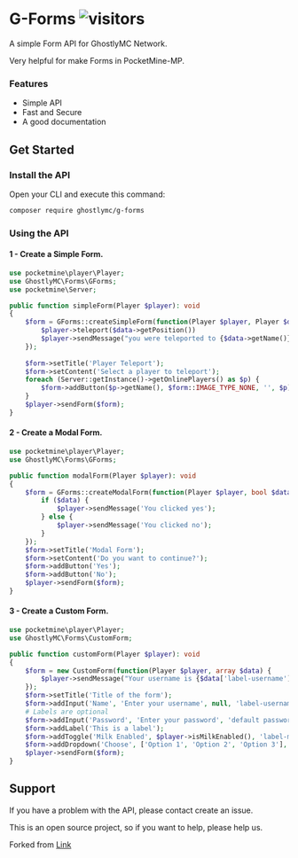 # G-Forms ![visitors](https://visitor-badge.glitch.me/badge?page_id=G-Forms)

A simple Form API for GhostlyMC Network.

Very helpful for make Forms in PocketMine-MP.

### Features

- Simple API
- Fast and Secure
- A good documentation

## Get Started

### Install the API
Open your CLI and execute this command:

```bash
composer require ghostlymc/g-forms
```

### Using the API
#### 1 - Create a Simple Form.

```php
use pocketmine\player\Player;
use GhostlyMC\Forms\GForms;
use pocketmine\Server;

public function simpleForm(Player $player): void
{
    $form = GForms::createSimpleForm(function(Player $player, Player $data) {
        $player->teleport($data->getPosition())
        $player->sendMessage("you were teleported to {$data->getName()}");
    });
    
    $form->setTitle('Player Teleport');
    $form->setContent('Select a player to teleport');
    foreach (Server::getInstance()->getOnlinePlayers() as $p) {
        $form->addButton($p->getName(), $form::IMAGE_TYPE_NONE, '', $p);
    }
    $player->sendForm($form);
}
```
#### 2 - Create a Modal Form.

```php
use pocketmine\player\Player;
use GhostlyMC\Forms\GForms;

public function modalForm(Player $player): void
{
    $form = GForms::createModalForm(function(Player $player, bool $data) {
        if ($data) {
            $player->sendMessage('You clicked yes');
        } else {
            $player->sendMessage('You clicked no');
        }
    });
    $form->setTitle('Modal Form');
    $form->setContent('Do you want to continue?');
    $form->addButton('Yes');
    $form->addButton('No');
    $player->sendForm($form);
}
```

#### 3 - Create a Custom Form.

```php
use pocketmine\player\Player;
use GhostlyMC\Forms\CustomForm;

public function customForm(Player $player): void
{
    $form = new CustomForm(function(Player $player, array $data) {
        $player->sendMessage("Your username is {$data['label-username']}");
    });
    $form->setTitle('Title of the form');
    $form->addInput('Name', 'Enter your username', null, 'label-username');
    # Labels are optional
    $form->addInput('Password', 'Enter your password', 'default password', 'label-password');
    $form->addLabel('This is a label');
    $form->addToggle('Milk Enabled', $player->isMilkEnabled(), 'label-milk');
    $form->addDropdown('Choose', ['Option 1', 'Option 2', 'Option 3'], 0, 'label-dropdown');
    $player->sendForm($form);
}
```

## Support
If you have a problem with the API, please contact create an issue.

This is an open source project, so if you want to help, please help us.

Forked from [Link](https://github.com/jojoe77777/FormAPI)
